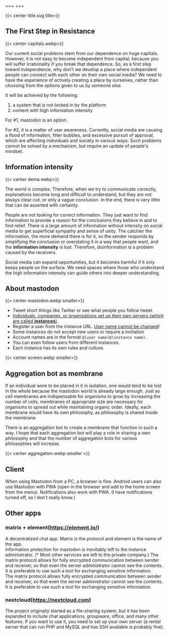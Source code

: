 +++
+++

{{< center title.svg title>}}

<!--
<div class="box">
The bot account is here:

mastodon: <a href="https://kolektiva.social/@mzo">@mzo@kolektiva.social</a>
</div>
-->
## The First Step in Resistance
{{< center capitals.webp>}}

Our current social problems stem from our dependence on huge capitals.
However, it is not easy to become independent from capital,
because you will suffer irrationality if you break that dependence.
So, as a first step toward independence,
why don't we develop a place where independent people can connect with each other on their own social media?
We need to have the experience of actively creating a place by ourselves, rather than choosing from the options given to us by someone else.

It will be achieved by the following:

1. a system that is not locked in by the platform
2. content with high information intensity

For #1, mastodon is an option.

For #2, it is a matter of user awareness. Currently, social media are causing a flood of information, filter bubbles, and excessive pursuit of approval, which are affecting individuals and society in various ways. Such problems cannot be solved by a mechanism, but require an update of people's mindset.


## Information intensity
{{< center dema.webp>}}

The world is complex.
Therefore, when we try to communicate correctly,
explanations become long and difficult to understand,
but they are not always clear-cut, or only a vague conclusion.
In the end, there is very little that can be asserted with certainty.

People are not looking for correct information.
They just want to find information to provide a reason for the conclusions they believe in and to find relief.
There is a large amount of information without intensity on social media to get superficial sympathy and sense of unity.
The catchier the information, the more demand there is for it,
so the sender responds by simplifying the conclusion or overstating it in a way that people want,
and the **information intensity** is lost.
Therefore, disinformation is a problem caused by the receivers.  

Social media can expand opportunities,
but it becomes harmful if it only keeps people on the surface.
We need spaces where those who understand the high information intensity can guide others into deeper understanding.


## About mastodon
{{< center mastodon.webp smaller>}}
- Tweet short things like Twitter or see what people you follow tweet.
- <ins>Individuals, companies, or organizations set up their own servers (which are called **instances**)</ins>.
- Register a user from the instance URL. <ins>User name cannot be changed</ins>!
- Some instances do not accept new users or require a invitation
- Account names are in the format `@(user name)@(instance name)`.
- You can even follow users from different instances.
- Each instance has its own rules and culture.

{{< center screen.webp smaller>}}

## Aggregation bot as membrane
If an individual were to be placed in it in isolation, one would tend to be lost in the whole because the mastodon world is already large enough.
Just as cell membranes are indispensable for organisms to grow by increasing the number of cells,
membranes of appropriate size are necessary for organisms to spread out while maintaining organic order.
Ideally, each membrane would have its own philosophy,
as philosophy is shared inside the membrane.

There is an aggregation bot to create a membrane that function in such a way.
I hope that each aggregation bot will play a role in sharing a own philosophy and that the number of aggregation bots for various philosophies will increase.

{{< center aggregation.webp smaller >}}

## Client
When using Mastodon from a PC, a browser is fine.
Android users can also use Mastodon with PWA (open in the browser and add to the home screen from the menu).
Notifications also work with PWA. 
(I have notifications turned off, so I don't really know.)

## Other apps
### matrix + element(https://element.io/)
A decentralized chat app. Matrix is the protocol and element is the name of the app.  
Information protection for mastodon is inevitably left to the instance administrator. (* Most other services are left to the private company.)
The matrix protocol allows for fully encrypted communication between sender and receiver, so that even the server administrator cannot see the contents.
It is preferable to use such a tool for exchanging sensitive information.  
The matrix protocol allows fully encrypted communication between sender and receiver, so that even the server administrator cannot see the contents.
It is preferable to use such a tool for exchanging sensitive information.

### nextcloud(https://nextcloud.com)  
The project originally started as a file-sharing system, but it has been expanded to include chat applications, groupware, office, and many other features. If you want to use it, you need to set up your own server (a rental server that can run PHP and MySQL and has SSH available is probably fine).
